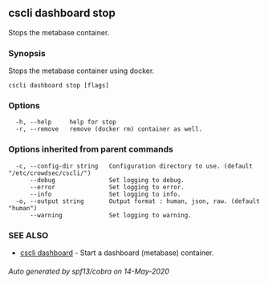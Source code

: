 ## cscli dashboard stop

Stops the metabase container.

### Synopsis

Stops the metabase container using docker.

```
cscli dashboard stop [flags]
```

### Options

```
  -h, --help     help for stop
  -r, --remove   remove (docker rm) container as well.
```

### Options inherited from parent commands

```
  -c, --config-dir string   Configuration directory to use. (default "/etc/crowdsec/cscli/")
      --debug               Set logging to debug.
      --error               Set logging to error.
      --info                Set logging to info.
  -o, --output string       Output format : human, json, raw. (default "human")
      --warning             Set logging to warning.
```

### SEE ALSO

* [cscli dashboard](cscli_dashboard.md)	 - Start a dashboard (metabase) container.

###### Auto generated by spf13/cobra on 14-May-2020
